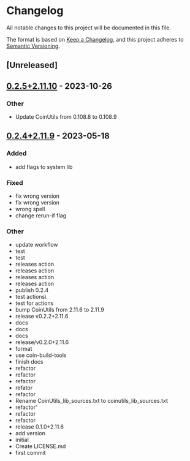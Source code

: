 # Changelog
All notable changes to this project will be documented in this file.

The format is based on [Keep a Changelog](https://keepachangelog.com/en/1.0.0/),
and this project adheres to [Semantic Versioning](https://semver.org/spec/v2.0.0.html).

## [Unreleased]

## [0.2.5+2.11.10](https://github.com/Maroon502/coinutils-src/compare/v0.2.4+2.11.9...v0.2.5+2.11.10) - 2023-10-26

### Other
- Update CoinUtils from 0.108.8 to 0.108.9

## [0.2.4+2.11.9](https://github.com/Maroon502/coinutils-src/compare/v0.1.0+2.11.6...v0.2.4+2.11.9) - 2023-05-18

### Added
- add flags to system lib

### Fixed
- fix wrong version
- fix wrong version
- wrong spell
- change rerun-if flag

### Other
- update workflow
- test
- test
- releases action
- releases action
- releases action
- releases action
- publish 0.2.4
- test actions\
- test for actions
- bump CoinUtils from 2.11.6 to 2.11.9
- release v0.2.2+2.11.6
- docs
- docs
- docs
- release/v0.2.0+2.11.6
- format
- use coin-build-tools
- finish docs
- refactor
- refactor
- refactor
- refator
- refactor
- Rename CoinUtils_lib_sources.txt to coinutils_lib_sources.txt
- refactor'
- refactor
- refactor
- release 0.1.0+2.11.6
- add version
- initial
- Create LICENSE.md
- first commit
